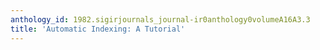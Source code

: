 ```yaml
---
anthology_id: 1982.sigirjournals_journal-ir0anthology0volumeA16A3.3
title: 'Automatic Indexing: A Tutorial'
---
```

